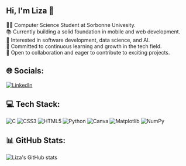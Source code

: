 ## Hi, I'm Liza 👋
👨‍💻 Computer Science Student at Sorbonne Univesity.<br>
📚 Currently building a solid foundation in mobile and web development.<br>
💼 Interested in software development, data science, and AI.<br>
🌟 Committed to continuous learning and growth in the tech field.<br>
🎯 Open to collaboration and eager to contribute to exciting projects.<br>



## 🌐 Socials:
[![LinkedIn](https://img.shields.io/badge/LinkedIn-%230077B5.svg?logo=linkedin&logoColor=white)](https://linkedin.com/in/lizaboukrif) 

## 💻 Tech Stack:
![C](https://img.shields.io/badge/c-%2300599C.svg?style=for-the-badge&logo=c&logoColor=white) ![CSS3](https://img.shields.io/badge/css3-%231572B6.svg?style=for-the-badge&logo=css3&logoColor=white) ![HTML5](https://img.shields.io/badge/html5-%23E34F26.svg?style=for-the-badge&logo=html5&logoColor=white) ![Python](https://img.shields.io/badge/python-3670A0?style=for-the-badge&logo=python&logoColor=ffdd54) ![Canva](https://img.shields.io/badge/Canva-%2300C4CC.svg?style=for-the-badge&logo=Canva&logoColor=white) ![Matplotlib](https://img.shields.io/badge/Matplotlib-%23ffffff.svg?style=for-the-badge&logo=Matplotlib&logoColor=black) ![NumPy](https://img.shields.io/badge/numpy-%23013243.svg?style=for-the-badge&logo=numpy&logoColor=white)
## 📊 GitHub Stats:
![Liza's GitHub stats](https://github-readme-stats.vercel.app/api?username=lizaboukrif&show_icons=true&theme=radical)
<!-- Proudly created with GPRM ( https://gprm.itsvg.in ) -->
